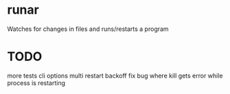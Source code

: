 # runar
Watches for changes in files and runs/restarts a program


# TODO
more tests
cli options
multi restart backoff
fix bug where kill gets error while process is restarting
